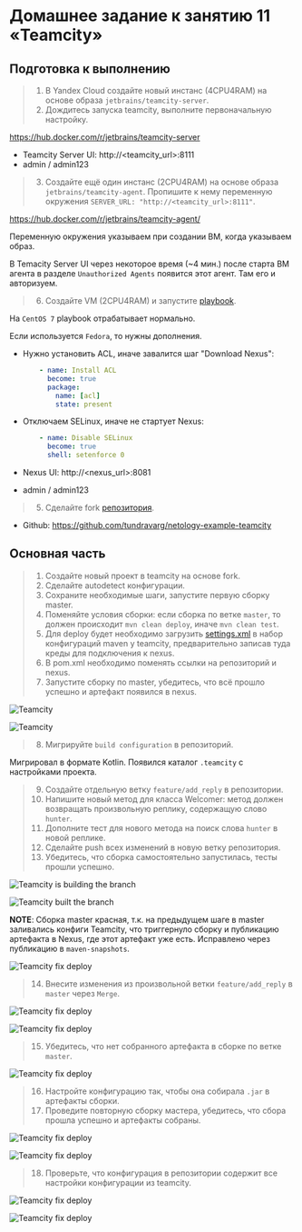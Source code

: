# Домашнее задание к занятию 11 «Teamcity»



## Подготовка к выполнению


> 1. В Yandex Cloud создайте новый инстанс (4CPU4RAM) на основе образа `jetbrains/teamcity-server`.
> 2. Дождитесь запуска teamcity, выполните первоначальную настройку.


https://hub.docker.com/r/jetbrains/teamcity-server

* Teamcity Server UI: http://<teamcity_url>:8111
* admin / admin123


> 3. Создайте ещё один инстанс (2CPU4RAM) на основе образа `jetbrains/teamcity-agent`. Пропишите к нему переменную окружения `SERVER_URL: "http://<teamcity_url>:8111"`.


https://hub.docker.com/r/jetbrains/teamcity-agent/

Переменную окружения указываем при создании ВМ, когда указываем образ.

В Temacity Server UI через некоторое время (~4 мин.) после старта ВМ агента в разделе `Unauthorized Agents` появится этот агент.
Там его и авторизуем.


> 6. Создайте VM (2CPU4RAM) и запустите [playbook](./infrastructure).


На `CentOS 7` playbook отрабатывает нормально.

Если используется `Fedora`, то нужны дополнения.

* Нужно установить ACL, иначе завалится шаг "Download Nexus":

    ```yml
        - name: Install ACL
          become: true
          package:
            name: [acl]
            state: present
    ```

* Отключаем SELinux, иначе не стартует Nexus:

    ```yml
        - name: Disable SELinux
          become: true
          shell: setenforce 0
    ```

* Nexus UI: http://<nexus_url>:8081
* admin / admin123


> 5. Сделайте fork [репозитория](https://github.com/aragastmatb/example-teamcity).


* Github: https://github.com/tundravarg/netology-example-teamcity



## Основная часть


> 1. Создайте новый проект в teamcity на основе fork.
> 2. Сделайте autodetect конфигурации.
> 3. Сохраните необходимые шаги, запустите первую сборку master.
> 4. Поменяйте условия сборки: если сборка по ветке `master`, то должен происходит `mvn clean deploy`, иначе `mvn clean test`.
> 5. Для deploy будет необходимо загрузить [settings.xml](./teamcity/settings.xml) в набор конфигураций maven у teamcity, предварительно записав туда креды для подключения к nexus.
> 6. В pom.xml необходимо поменять ссылки на репозиторий и nexus.
> 7. Запустите сборку по master, убедитесь, что всё прошло успешно и артефакт появился в nexus.


![Teamcity](files/teamcity-build-master.jpg)

![Teamcity](files/nexus-build-master.jpg)


> 8. Мигрируйте `build configuration` в репозиторий.


Мигрировал в формате Kotlin.
Появился каталог `.teamcity` с настройками проекта.


> 9. Создайте отдельную ветку `feature/add_reply` в репозитории.
> 10. Напишите новый метод для класса Welcomer: метод должен возвращать произвольную реплику, содержащую слово `hunter`.
> 11. Дополните тест для нового метода на поиск слова `hunter` в новой реплике.
> 12. Сделайте push всех изменений в новую ветку репозитория.
> 13. Убедитесь, что сборка самостоятельно запустилась, тесты прошли успешно.


![Teamcity is building the branch](files/teamcity-building-branch.jpg)

![Teamcity built the branch](files/teamcity-built-branch.jpg)

**NOTE**: Сборка master красная, т.к. на предыдущем шаге в master заливались конфиги Teamcity,
          что триггернуло сборку и публикацию артефакта в Nexus, где этот артефакт уже есть.
          Исправлено через публикацию в `maven-snapshots`.

![Teamcity fix deploy](files/teamcity-fix-deploy.jpg)


> 14. Внесите изменения из произвольной ветки `feature/add_reply` в `master` через `Merge`.


![Teamcity fix deploy](files/teamcity-building-after-merge.jpg)

![Teamcity fix deploy](files/teamcity-building-after-merge-result.jpg)


> 15. Убедитесь, что нет собранного артефакта в сборке по ветке `master`.


![Teamcity fix deploy](files/teamcity-no-artefacts.jpg)


> 16. Настройте конфигурацию так, чтобы она собирала `.jar` в артефакты сборки.
> 17. Проведите повторную сборку мастера, убедитесь, что сбора прошла успешно и артефакты собраны.


![Teamcity fix deploy](files/teamcity-publish-config.jpg)

![Teamcity fix deploy](files/teamcity-publish-result.jpg)


> 18. Проверьте, что конфигурация в репозитории содержит все настройки конфигурации из teamcity.


![Teamcity fix deploy](files/git-tree.jpg)

![Teamcity fix deploy](files/diff.jpg)
